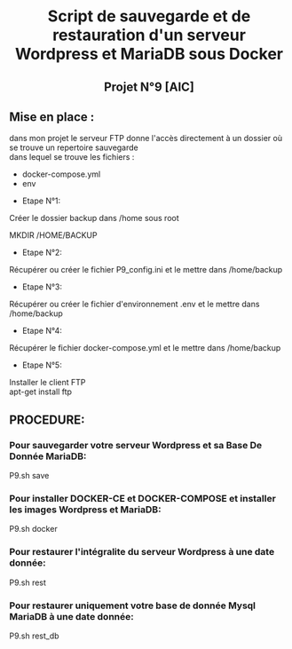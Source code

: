 # <div align="center"> Script de sauvegarde et de restauration d'un serveur Wordpress et MariaDB sous Docker </div>

## <div align="center"> Projet N°9 [AIC] </div>

## Mise en place :

dans mon projet le serveur FTP donne l'accès directement à un dossier où se trouve un repertoire sauvegarde  
dans lequel se trouve les fichiers :  

- docker-compose.yml
- env

* Etape N°1:  

Créer le dossier backup dans /home sous root

MKDIR /HOME/BACKUP

* Etape N°2:

Récupérer ou créer le fichier P9_config.ini et le mettre dans /home/backup

* Etape N°3:

Récupérer ou créer le fichier d'environnement .env et le mettre dans /home/backup

* Etape N°4:

Récupérer le fichier docker-compose.yml et le mettre dans /home/backup

* Etape N°5:

Installer le client FTP  
apt-get install ftp  

## PROCEDURE:

### Pour sauvegarder votre serveur Wordpress et sa Base De Donnée MariaDB:

P9.sh save

### Pour installer DOCKER-CE et DOCKER-COMPOSE et installer les images Wordpress et MariaDB:

P9.sh docker

### Pour restaurer l'intégralite du serveur Wordpress à une date donnée:

P9.sh rest

### Pour restaurer uniquement votre base de donnée Mysql MariaDB à une date donnée:

P9.sh rest_db
